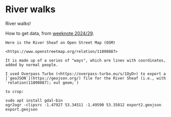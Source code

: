 # River walks

River walks!

How to get data, from [weeknote 2024/29](https://weeknotes.alifeee.co.uk/2024-29/).

```text
Here is the River Sheaf on Open Street Map (OSM)

<https://www.openstreetmap.org/relation/11890887>

It is made up of a series of "ways", which are lines with coordinates, added by normal people.

I used Overpass Turbo (<https://overpass-turbo.eu/s/1OyD>) to export a [`geoJSON`](https://geojson.org/) file for the River Sheaf (i.e., with `relation(11890887); out geom;`)

to crop:

sudo apt install gdal-bin
ogr2ogr -clipsrc -1.47927 53.34511 -1.49590 53.35812 export2.geojson export.geojson
```
